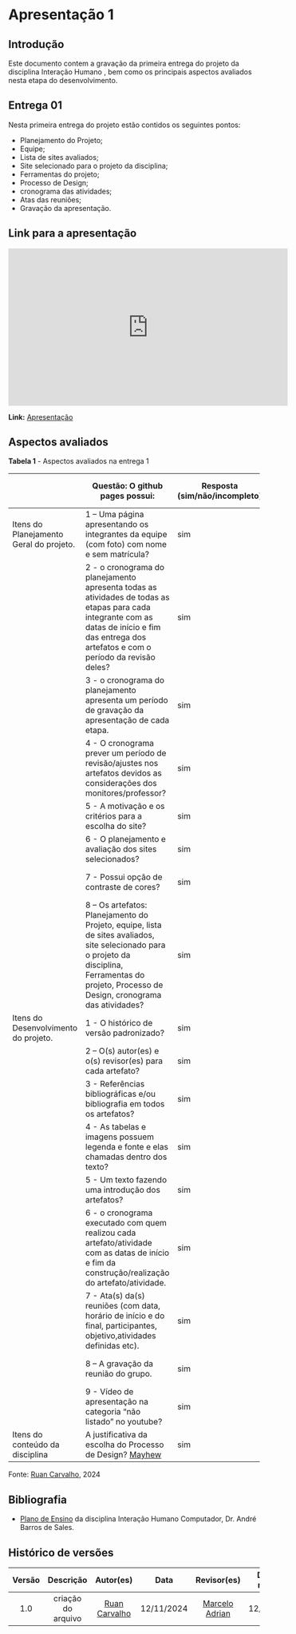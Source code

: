 # Apresentação 1

## Introdução
Este documento contem a gravação da primeira entrega do projeto da disciplina Interação Humano , bem como os principais aspectos avaliados nesta etapa do desenvolvimento.

## Entrega 01
Nesta primeira entrega do projeto estão contidos os seguintes pontos:
- Planejamento do Projeto;
- Equipe;
- Lista de sites avaliados;
- Site selecionado para o projeto da disciplina;
- Ferramentas do projeto;
- Processo de Design;
- cronograma das atividades;
- Atas das reuniões;
- Gravação da apresentação.

## Link para a apresentação

<iframe width="560" height="315" src="https://www.youtube.com/embed/aKWQ8WywFNY?si=6qIOqVE_-W7FWPR5" title="YouTube video player" frameborder="0" allow="accelerometer; autoplay; clipboard-write; encrypted-media; gyroscope; picture-in-picture; web-share" referrerpolicy="strict-origin-when-cross-origin" allowfullscreen></iframe>

**Link:** [Apresentação](https://www.youtube.com/watch?v=aKWQ8WywFNY&t=1s&ab_channel=MarceloAdrian)

## Aspectos avaliados

**Tabela 1** - Aspectos avaliados na entrega 1 </p>

|| Questão: O github pages possui: | Resposta (sim/não/incompleto) | Versão, data e horário da avaliação |
|---|---|---|---|
| Itens do Planejamento Geral do projeto. | 1 – Uma página apresentando os integrantes da equipe (com foto) com nome e sem matrícula? | sim | 1.1, 12/11/2024, 21:45 |
|| 2 - o cronograma do planejamento apresenta todas as atividades de todas as etapas para cada integrante com as datas de início e fim das entrega dos artefatos e com o período da revisão deles? | sim | 1.2, 12/11/2024, 21:46 |
|| 3 - o cronograma do planejamento apresenta um período de gravação da apresentação de cada etapa.| sim | 1.2, 12/11/2024, 21:47 |
|| 4 - O cronograma prever um período de revisão/ajustes nos artefatos devidos as considerações dos monitores/professor? | sim | 1.2, 12/11/2024, 21:56 |
|| 5 - A motivação e os critérios para a escolha do site? | sim | 1.0, 12/11/2024, 21:52 |
|| 6 - O planejamento e avaliação dos sites selecionados? | sim | 1.0, 12/11/2024, 21:53 |
|| 7 - Possui opção de contraste de cores? | sim | 1.1, 12/11/2024, 21:54 |
|| 8 – Os artefatos: Planejamento do Projeto, equipe, lista de sites avaliados, site selecionado para o projeto da disciplina, Ferramentas do projeto, Processo de Design, cronograma das atividades? | sim | 1.0, 12/11/2024, 21:55 |
| Itens do Desenvolvimento do projeto. | 1 - O histórico de versão padronizado? | sim | 1.0, 12/11/2024, 21:55 |
|| 2 – O(s) autor(es) e o(s) revisor(es) para cada artefato? | sim | 1.0, 12/11/2024, 21:58 |
|| 3 - Referências bibliográficas e/ou bibliografia em todos os artefatos? | sim | 1.0, 12/11/2024, 22:20 |
|| 4 - As tabelas e imagens possuem legenda e fonte e elas chamadas dentro dos texto? | sim | 1.0, 12/11/2024, 21:59 |
|| 5 - Um texto fazendo uma introdução dos artefatos? | sim | 1.0, 12/11/2024, 22:00 |
|| 6 - o cronograma executado com quem realizou cada artefato/atividade com as datas de início e fim da construção/realização do artefato/atividade. | sim | 1.0, 12/11/2024, |
|| 7 - Ata(s) da(s) reuniões (com data, horário de início e do final, participantes, objetivo,atividades definidas etc). | sim | 1.0, 12/11/2024, 22:03 |
|| 8 – A gravação da reunião do grupo. | sim | 1.0, 12/11/2024, 22:32 |
|| 9 - Vídeo de apresentação na categoria “não listado” no youtube? | sim | 1.0, 12/11/2024, 22:03 |
| Itens do conteúdo da disciplina | A justificativa da escolha do Processo de Design? [Mayhew](../assets/Mayhew.png)| sim | 1.0, 12/11/2024, 22:47 |

Fonte: [Ruan Carvalho](https://github.com/Ruan-Carvalho), 2024

## Bibliografia
- [Plano de Ensino](https://aprender3.unb.br/pluginfile.php/2972625/mod_resource/content/56/Plano_de_Ensino%20FIHC%20022024%20Turma%2001%20v1.pdf) da disciplina Interação Humano Computador, Dr. André Barros de Sales.

## Histórico de versões

|Versão|Descrição|Autor(es)|Data|Revisor(es)|Data de revisão|
|:---:|:---:|:---:|:---:|:---:|:---:|
|1.0| criação do arquivo |[Ruan Carvalho](https://github.com/Ruan-Carvalho)|12/11/2024| [Marcelo Adrian](https://github.com/Marcelo-Adrian)| 12/11/2024|
